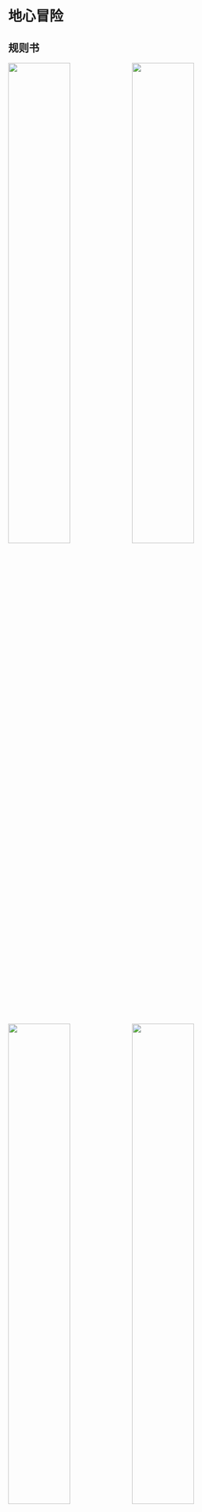 # 地心冒险
## 规则书
<img src="https://github.com/Fritzgerald1/Undertale_BG/blob/main/%E5%9C%B0%E5%BF%83%E5%A4%BA%E5%AE%9D%E8%A7%84%E5%88%99%E4%B9%A6v2.0/1.jpeg" width="50%"><img src="https://github.com/Fritzgerald1/Undertale_BG/blob/main/%E5%9C%B0%E5%BF%83%E5%A4%BA%E5%AE%9D%E8%A7%84%E5%88%99%E4%B9%A6v2.0/2.jpeg" width="50%"><img src="https://github.com/Fritzgerald1/Undertale_BG/blob/main/%E5%9C%B0%E5%BF%83%E5%A4%BA%E5%AE%9D%E8%A7%84%E5%88%99%E4%B9%A6v2.0/3.jpeg" width="50%"><img src="https://github.com/Fritzgerald1/Undertale_BG/blob/main/%E5%9C%B0%E5%BF%83%E5%A4%BA%E5%AE%9D%E8%A7%84%E5%88%99%E4%B9%A6v2.0/4.jpeg" width="50%"><img src="https://github.com/Fritzgerald1/Undertale_BG/blob/main/%E5%9C%B0%E5%BF%83%E5%A4%BA%E5%AE%9D%E8%A7%84%E5%88%99%E4%B9%A6v2.0/5.jpeg" width="50%"><img src="https://github.com/Fritzgerald1/Undertale_BG/blob/main/%E5%9C%B0%E5%BF%83%E5%A4%BA%E5%AE%9D%E8%A7%84%E5%88%99%E4%B9%A6v2.0/6.jpeg" width="50%"><img src="https://github.com/Fritzgerald1/Undertale_BG/blob/main/%E5%9C%B0%E5%BF%83%E5%A4%BA%E5%AE%9D%E8%A7%84%E5%88%99%E4%B9%A6v2.0/7.jpeg" width="50%"><img src="https://github.com/Fritzgerald1/Undertale_BG/blob/main/%E5%9C%B0%E5%BF%83%E5%A4%BA%E5%AE%9D%E8%A7%84%E5%88%99%E4%B9%A6v2.0/8.jpeg" width="50%">

## 版本更新
### v1.0 
> - 完成规则制定
> - 完成卡片制作
### v2.0
### v2.5



## 作者
- 规则设计：
- 卡牌设计：

## 联系方式
邮箱：
